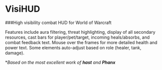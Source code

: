 # VisiHUD

###High visibility combat HUD for World of Warcraft

Features include aura filtering, threat highlighting, display of all secondary resources, cast bars for player/pet/target, incoming heals/absorbs, and combat feedback text. Mouse over the frames for more detailed health and power text. Some elements auto-adjust based on role (healer, tank, damage).

\*_Based on the most excellent work of **hast** and **Phanx**_
